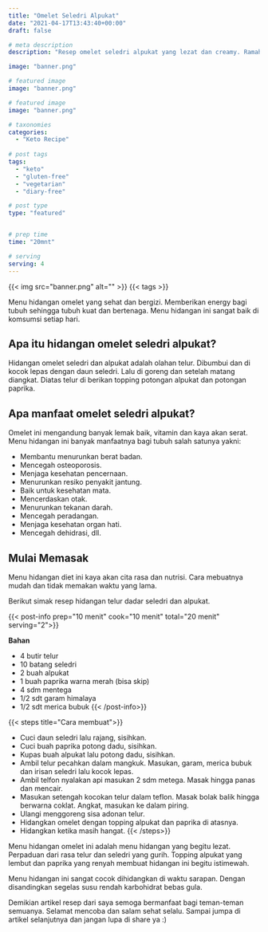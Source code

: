 ```yaml
---
title: "Omelet Seledri Alpukat"
date: "2021-04-17T13:43:40+00:00"
draft: false

# meta description
description: "Resep omelet seledri alpukat yang lezat dan creamy. Ramah untuk keto dan vegetarian."

image: "banner.png"

# featured image
image: "banner.png"

# featured image
image: "banner.png"

# taxonomies
categories:
  - "Keto Recipe"
  
# post tags
tags:
  - "keto"
  - "gluten-free"
  - "vegetarian"
  - "diary-free"

# post type
type: "featured"


# prep time
time: "20mnt"

# serving
serving: 4
---
```


{{< img src="banner.png" alt="" >}}
{{< tags >}}

Menu hidangan omelet yang sehat dan bergizi. Memberikan energy bagi tubuh sehingga tubuh kuat dan bertenaga. Menu hidangan ini sangat baik di komsumsi setiap hari.

## Apa itu hidangan omelet seledri alpukat?

Hidangan omelet seledri dan alpukat adalah olahan telur. Dibumbui dan di kocok lepas dengan daun seledri. Lalu di goreng dan setelah matang diangkat. Diatas telur di berikan topping potongan alpukat dan potongan paprika.

## Apa manfaat omelet seledri alpukat?

Omelet ini mengandung banyak lemak baik, vitamin dan kaya akan serat. Menu hidangan ini banyak manfaatnya bagi tubuh salah satunya yakni:
- Membantu menurunkan berat badan.
- Mencegah osteoporosis.
- Menjaga kesehatan pencernaan.
- Menurunkan resiko penyakit jantung.
- Baik untuk kesehatan mata.
- Mencerdaskan otak.
- Menurunkan tekanan darah.
- Mencegah peradangan.
- Menjaga kesehatan organ hati.
- Mencegah dehidrasi, dll.

## Mulai Memasak
Menu hidangan diet ini kaya akan cita rasa dan nutrisi. Cara mebuatnya mudah dan tidak memakan waktu yang lama.

Berikut simak  resep hidangan telur dadar seledri dan alpukat.

{{< post-info prep="10 menit" cook="10 menit" total="20 menit" serving="2">}}

__Bahan__

- 4 butir telur
- 10 batang seledri
- 2 buah alpukat
- 1 buah paprika warna merah (bisa skip)
- 4 sdm mentega
- 1/2 sdt garam himalaya
- 1/2 sdt merica bubuk
{{< /post-info>}}

{{< steps title="Cara membuat">}}
- Cuci daun seledri lalu rajang, sisihkan.
- Cuci buah paprika potong dadu, sisihkan.
- Kupas buah alpukat lalu potong dadu, sisihkan.
- Ambil telur pecahkan dalam mangkuk. Masukan, garam, merica bubuk dan irisan seledri lalu kocok lepas.
- Ambil telfon nyalakan api masukan 2 sdm metega. Masak hingga panas dan mencair.
- Masukan setengah kocokan telur dalam teflon. Masak bolak balik hingga berwarna coklat. Angkat, masukan ke dalam piring.
-  Ulangi menggoreng sisa adonan telur.
- Hidangkan omelet dengan topping alpukat dan paprika di atasnya.
- Hidangkan ketika masih hangat.
{{< /steps>}}

Menu hidangan omelet ini adalah menu hidangan yang begitu lezat. Perpaduan dari rasa telur dan seledri yang gurih. Topping alpukat yang lembut dan paprika yang renyah membuat hidangan ini begitu istimewah.

Menu hidangan ini sangat cocok dihidangkan di waktu sarapan. Dengan disandingkan segelas susu rendah karbohidrat bebas gula.

Demikian artikel resep dari saya semoga bermanfaat bagi teman-teman semuanya. Selamat mencoba dan salam sehat selalu. Sampai jumpa di artikel selanjutnya dan jangan lupa di share ya :)